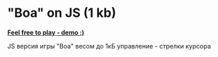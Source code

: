 # "Boa" on JS (1 kb)

**[Feel free to play - demo :)](http://lexx918.ru/files/boa/index.html)**

JS версия игры "Boa" весом до 1кБ
управление - стрелки курсора
